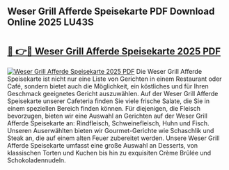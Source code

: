 ## Weser Grill Afferde Speisekarte PDF Download Online 2025 LU43S

# <h2><a href="http://gc70zpp.nevu.top/?p=Weser+Grill+Afferde+Speisekarte">🔗 👉🔴 Weser Grill Afferde Speisekarte 2025 PDF</a></h2>

[![Weser Grill Afferde Speisekarte 2025 PDF](https://i.imgur.com/dBaPXMq.png)](http://gc70zpp.nevu.top/?p=Weser+Grill+Afferde+Speisekarte)
Die Weser Grill Afferde Speisekarte ist nicht nur eine Liste von Gerichten in einem Restaurant oder Café, sondern bietet auch die Möglichkeit, ein köstliches und für Ihren Geschmack geeignetes Gericht auszuwählen. Auf der Weser Grill Afferde Speisekarte unserer Cafeteria finden Sie viele frische Salate, die Sie in einem speziellen Bereich finden können. Für diejenigen, die Fleisch bevorzugen, bieten wir eine Auswahl an Gerichten auf der Weser Grill Afferde Speisekarte an: Rindfleisch, Schweinefleisch, Huhn und Fisch. Unseren Auserwählten bieten wir Gourmet-Gerichte wie Schaschlik und Steak an, die auf einem alten Feuer zubereitet werden. Unsere Weser Grill Afferde Speisekarte umfasst eine große Auswahl an Desserts, von klassischen Torten und Kuchen bis hin zu exquisiten Crème Brûlée und Schokoladennudeln.
